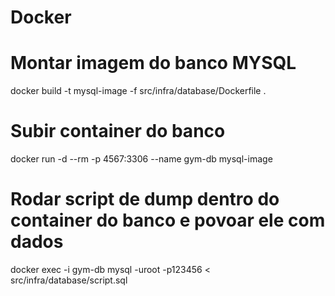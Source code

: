  # Docker
# Montar imagem do banco MYSQL
docker build -t mysql-image -f src/infra/database/Dockerfile .

# Subir container do banco
docker run -d --rm -p 4567:3306 --name gym-db mysql-image

# Rodar script de dump dentro do container do banco e povoar ele com dados
docker exec -i gym-db mysql -uroot -p123456 < src/infra/database/script.sql
